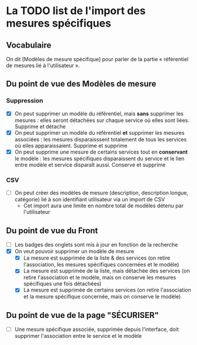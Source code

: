 # La TODO list de l'import des mesures spécifiques

## Vocabulaire

On dit [Modèles de mesure spécifique] pour parler de la partie « référentiel de mesures lié à l'utilisateur ».

## Du point de vue des Modèles de mesure

### Suppression

- [x] On peut supprimer un modèle du référentiel, mais **sans** supprimer les mesures : elles seront détachées sur chaque service où elles
      sont liées. Supprime et détache
- [x] On peut supprimer un modèle du référentiel **et** supprimer les mesures associées : les mesures disparaisssent totalement
      de tous les services où elles apparaissaient. Supprime et supprime
- [x] On peut supprime une mesure de certains services tout en **conservant** le modèle : les mesures spécifiques disparaissent du service
      et le lien entre modèle et service disparaît aussi. Conserve et supprime

### CSV

- [ ] On peut créer des modèles de mesure (description, description longue, catégorie) lié à son identifiant utilisateur via un import de CSV
  - Cet import aura une limite en nombre total de modèles détenu par l'utilisateur

## Du point de vue du Front

- [ ] Les badges des onglets sont mis à jour en fonction de la recherche
- [x] On veut pouvoir supprimer un modèle de mesure
  - [x] La mesure est supprimée de la liste & des services (on retire l'association, les mesures spécifiques concernées et le modèle)
  - [x] La mesure est supprimée de la liste, mais détachée des services (on retire l'association et le modèle, mais on conserve les mesures spécifiques une fois détachées)
  - [x] La mesure est supprimée de certains services (on retire l'association et la mesure spécifique concernée, mais on conserve le modèle)

## Du point de vue de la page "SÉCURISER"

- [ ] Une mesure spécifique associée, supprimée depuis l'interface, doit supprimer l'association entre le service et le modèle
